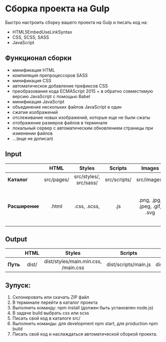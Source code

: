 # Сборка проекта на Gulp
Быстро настроить сборку вашего проекта на Gulp и писать код на:
- HTML5EmbedUseLinkSyntax
- CSS, SCSS, SASS
- JavaScript

## Функционал сборки
- минификация HTML
- компиляция препроцессоров SASS
- минификация CSS
- автоматическое добавление префиксов CSS
- преобразования кода ECMAScript 2015 + в обратно совместимую версию JavaScript с помощью Babel
- минификация JavaScript
- объединение нескольких файлов JavaScript в один
- сжатие изображений
- отслеживание новых изображений, которые еще не были сжаты
- отображение размеров файлов в терминале
- локальный сервер с автоматическим обновлением страницы при изменении файлов
- ...(еще не дописал)

## Input
|| HTML | Styles | Scripts | Images | Fonts |
|:---|:------:|:-----:|:----:|:-----:|:-----:|
| **Каталог** | src/pages/ | src/styles/, src/sass/ | src/scripts/ | src/images/ | src/fonts/
| **Расширение** | .html | .css, .scss, | .js | .png, .jpg, .jpeg, .gif, .svg | .eot, .ttf, .otf, .otc, .ttc, .woff, .woff2, .svg |

## Output
|| HTML | Styles | Scripts | Images | Fonts |
|:---|:------:|:-----:|:----:|:-----:|:-----:|
| **Путь** | dist/ | dist/styles/main.min.css, /main.css | dist/scripts/main.js | dist/images/ | dist/fonts |

## Зупуск:  
1. Склонировать или скачать ZIP файл  
2. В терминале перейти в каталог проекта  
3. Выполнить команду: npm install (должен быть установлен node.js)  
4. В задаче build выбрать css или scss
5. Писать свой код в каталоге src/
6. Выполнить команды: для development npm start, для production npm build
7. Писать свой код и наслаждаться автоматической сборкой проекта. 